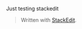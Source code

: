 
Just testing stackedit

> Written with [StackEdit](https://stackedit.io/).
<!--stackedit_data:
eyJoaXN0b3J5IjpbLTkzMTk0NjQ0Ml19
-->